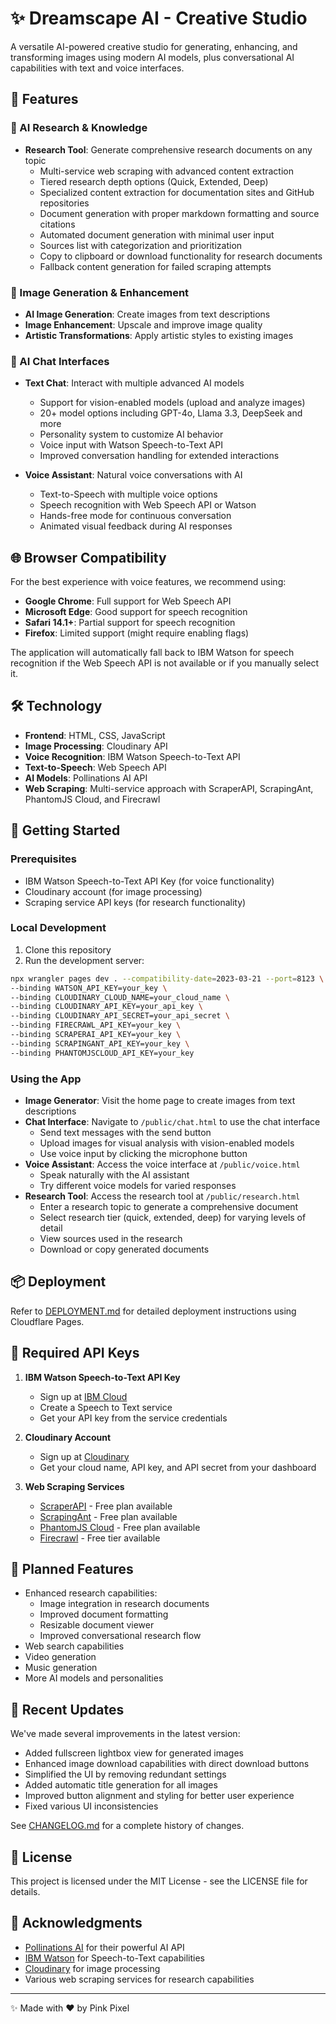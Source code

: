 # ✨ Dreamscape AI - Creative Studio

A versatile AI-powered creative studio for generating, enhancing, and transforming images using modern AI models, plus conversational AI capabilities with text and voice interfaces.

## 🌟 Features

### 🧠 AI Research & Knowledge
- **Research Tool**: Generate comprehensive research documents on any topic
  - Multi-service web scraping with advanced content extraction
  - Tiered research depth options (Quick, Extended, Deep) 
  - Specialized content extraction for documentation sites and GitHub repositories
  - Document generation with proper markdown formatting and source citations
  - Automated document generation with minimal user input
  - Sources list with categorization and prioritization
  - Copy to clipboard or download functionality for research documents
  - Fallback content generation for failed scraping attempts

### 🎨 Image Generation & Enhancement
- **AI Image Generation**: Create images from text descriptions
- **Image Enhancement**: Upscale and improve image quality
- **Artistic Transformations**: Apply artistic styles to existing images

### 💬 AI Chat Interfaces
- **Text Chat**: Interact with multiple advanced AI models
  - Support for vision-enabled models (upload and analyze images)
  - 20+ model options including GPT-4o, Llama 3.3, DeepSeek and more
  - Personality system to customize AI behavior
  - Voice input with Watson Speech-to-Text API
  - Improved conversation handling for extended interactions

- **Voice Assistant**: Natural voice conversations with AI
  - Text-to-Speech with multiple voice options
  - Speech recognition with Web Speech API or Watson
  - Hands-free mode for continuous conversation
  - Animated visual feedback during AI responses

## 🌐 Browser Compatibility

For the best experience with voice features, we recommend using:
- **Google Chrome**: Full support for Web Speech API
- **Microsoft Edge**: Good support for speech recognition
- **Safari 14.1+**: Partial support for speech recognition
- **Firefox**: Limited support (might require enabling flags)

The application will automatically fall back to IBM Watson for speech recognition if the Web Speech API is not available or if you manually select it.

## 🛠️ Technology

- **Frontend**: HTML, CSS, JavaScript
- **Image Processing**: Cloudinary API
- **Voice Recognition**: IBM Watson Speech-to-Text API
- **Text-to-Speech**: Web Speech API
- **AI Models**: Pollinations AI API
- **Web Scraping**: Multi-service approach with ScraperAPI, ScrapingAnt, PhantomJS Cloud, and Firecrawl

## 🚀 Getting Started

### Prerequisites
- IBM Watson Speech-to-Text API Key (for voice functionality)
- Cloudinary account (for image processing)
- Scraping service API keys (for research functionality)

### Local Development
1. Clone this repository
2. Run the development server:
```bash
npx wrangler pages dev . --compatibility-date=2023-03-21 --port=8123 \
--binding WATSON_API_KEY=your_key \
--binding CLOUDINARY_CLOUD_NAME=your_cloud_name \
--binding CLOUDINARY_API_KEY=your_api_key \
--binding CLOUDINARY_API_SECRET=your_api_secret \
--binding FIRECRAWL_API_KEY=your_key \
--binding SCRAPERAI_API_KEY=your_key \
--binding SCRAPINGANT_API_KEY=your_key \
--binding PHANTOMJSCLOUD_API_KEY=your_key
```

### Using the App
- **Image Generator**: Visit the home page to create images from text descriptions
- **Chat Interface**: Navigate to `/public/chat.html` to use the chat interface
  - Send text messages with the send button
  - Upload images for visual analysis with vision-enabled models
  - Use voice input by clicking the microphone button
- **Voice Assistant**: Access the voice interface at `/public/voice.html`
  - Speak naturally with the AI assistant
  - Try different voice models for varied responses
- **Research Tool**: Access the research tool at `/public/research.html`
  - Enter a research topic to generate a comprehensive document
  - Select research tier (quick, extended, deep) for varying levels of detail
  - View sources used in the research
  - Download or copy generated documents

## 📦 Deployment

Refer to [DEPLOYMENT.md](DEPLOYMENT.md) for detailed deployment instructions using Cloudflare Pages.

## 🔑 Required API Keys

1. **IBM Watson Speech-to-Text API Key**
   - Sign up at [IBM Cloud](https://cloud.ibm.com)
   - Create a Speech to Text service
   - Get your API key from the service credentials

2. **Cloudinary Account**
   - Sign up at [Cloudinary](https://cloudinary.com)
   - Get your cloud name, API key, and API secret from your dashboard

3. **Web Scraping Services**
   - [ScraperAPI](https://www.scraperapi.com/) - Free plan available
   - [ScrapingAnt](https://scrapingant.com/) - Free plan available
   - [PhantomJS Cloud](https://phantomjscloud.com/) - Free plan available
   - [Firecrawl](https://firecrawl.dev/) - Free tier available

## 🔮 Planned Features

- Enhanced research capabilities:
  - Image integration in research documents
  - Improved document formatting
  - Resizable document viewer
  - Improved conversational research flow
- Web search capabilities
- Video generation
- Music generation
- More AI models and personalities

## 📝 Recent Updates

We've made several improvements in the latest version:
- Added fullscreen lightbox view for generated images
- Enhanced image download capabilities with direct download buttons
- Simplified the UI by removing redundant settings
- Added automatic title generation for all images
- Improved button alignment and styling for better user experience
- Fixed various UI inconsistencies

See [CHANGELOG.md](CHANGELOG.md) for a complete history of changes.

## 📜 License

This project is licensed under the MIT License - see the LICENSE file for details.

## 🙏 Acknowledgments

- [Pollinations AI](https://pollinations.ai) for their powerful AI API
- [IBM Watson](https://www.ibm.com/watson) for Speech-to-Text capabilities
- [Cloudinary](https://cloudinary.com) for image processing
- Various web scraping services for research capabilities

---

✨ Made with ❤️ by Pink Pixel 